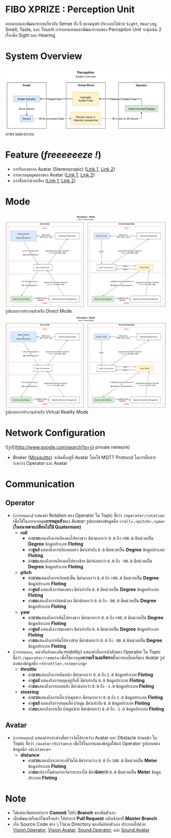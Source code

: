 # FIBO XPRIZE : Perception Unit
ออกแบบและพัฒนาระบบเกี่ยวกับ Sense ทั้ง 5 ของมนุษย์ ประกอบไปด้วย `Sight`, `Hearing`, Smell, Taste, และ Touch  การออกแบบและพัฒนาระบบของ Perception Unit จะมุ่งเน้น 2 เรื่องคือ Sight และ Hearing


# System Overview
![System Overview](src/img/Perception&#32;System&#32;Overview&#32;-&#32;2019-10-23&#32;C.png)
ภาพรวมของระบบ


# Feature (*freeeeeeze !*)
- การรับภาพจาก Avatar (Stereoscopic) ([Link 1](Vision.Operator), [Link 2](Vision.Avatar))
- การควบคุมมุมมองของ Avatar ([Link 1](Vision.Operator), [Link 2](Vision.Avatar))
- การสื่อสารด้วยเสียง ([Link 1](Sound.Operator), [Link 2](Sound.Avatar))


# Mode
![Direct Mode](src/img/Perception&#32;Mode&#32;-&#32;2019-09-26&#32;B.png)
รูปแบบการทำงานสำหรับ Direct Mode
![Virtual Reality Mode](src/img/Perception&#32;Mode&#32;-&#32;2019-09-26&#32;B.png)
รูปแบบการทำงานสำหรับ Virtual Reality Mode


# Network Configuration
![รูป](http://www.google.com/search?q=รูป private network)
- Broker ([Mosquitto](www.mosquitto.org)) จะติดตั้งอยู่ที่ Avatar โดยใช้ MQTT Protocol ในการสื่อสารระหว่าง Operator และ Avatar


# Communication
## Operator
- *(การทดลอง)* แสดงค่า Rotation ของ Operator ใน Topic ชื่อว่า `/operator/rotation` เพื่อใช้ในการควบคุม**การหมุนหัว**ของ Avatar  รูปแบบของข้อมูลคือ `<roll>,<pitch>,<yaw>` **(ในอนาคตจะเปลี่ยนไปใช้ Quaternion)**
    - **roll**
      - ค่า**บวก**แสดงถึงการเอียงคอไปทางขวา มีค่ามากกว่า `0.0` ถึง `+90.0` มีหน่วยเป็น **Degree** ข้อมูลประเภท **Floting**
      - ค่า**ศูนย์** แสดงถึงการเอียงคอตรง มีค่าเท่ากับ `0.0`  มีหน่วยเป็น **Degree** ข้อมูลประเภท **Floting**
      - ค่า**ลบ**แสดงถึงการเอียงคอไปทางซ้าย มีค่าน้อยกว่า `0.0` ถึง `-90.0` มีหน่วยเป็น **Degree** ข้อมูลประเภท **Floting**
    - **pitch**
      - ค่า**บวก**แสดงถึงการเงิยหน้าขึ้น มีค่ามากกว่า `0.0` ถึง `+90.0` มีหน่วยเป็น **Degree** ข้อมูลประเภท **Floting**
      - ค่า**ศูนย์** แสดงถึงการมองตรง มีค่าเท่ากับ `0.0`  มีหน่วยเป็น **Degree** ข้อมูลประเภท **Floting**
      - ค่า**ลบ**แสดงถึงการก้มหน้าลง มีค่าน้อยกว่า `0.0` ถึง `-90.0` มีหน่วยเป็น **Degree** ข้อมูลประเภท **Floting**
    - **yaw**
      - ค่า**บวก**แสดงถึงการหันไปทางขวา มีค่ามากกว่า `0.0` ถึง `+90.0` มีหน่วยเป็น **Degree** ข้อมูลประเภท **Floting**
      - ค่า**ศูนย์** แสดงถึงการมองตรง มีค่าเท่ากับ `0.0`  มีหน่วยเป็น **Degree** ข้อมูลประเภท **Floting**
      - ค่า**ลบ**แสดงถึงการหันไปทางซ้าย มีค่าน้อยกว่า `0.0` ถึง `-90.0` มีหน่วยเป็น **Degree** ข้อมูลประเภท **Floting**
- *(การทดลอง, หน้าที่หลักของทีม mobility)* แสดงคำสั่งการบังคับของ Operator ใน Topic ชื่อว่า `/operator/remote` เพื่อใช้ควบคุม**ความเร็วและทิศทาง**ในการเคลื่อนที่ของ Avatar  รูปแบของข้อมูลคือ `<throttle>,<steering>`
  - **throttle**
    - ค่า**บวก**แสดงถึงการเดินหน้า มีค่ามากกว่า `0.0` ถึง `1.0` ข้อมูลประเภท **Floting**
    - ค่า**ศูนย์** แสดงถึงการหยุดอยู่กับที่ มีค่าเท่ากับ `0.0` ข้อมูลประเภท **Floting**
    - ค่า**ลบ**แสดงถึงการถอยหลัง มีค่าน้อยกว่า `0.0` ถึง `-1.0` ข้อมูลประเภท **Floting**
  - **steering**
    - ค่า**บวก**แสดงถึงการเลี้ยว/หมุนขวา มีค่ามากกว่า `0.0` ถึง `1.0` ข้อมูลประเภท **Floting**
    - ค่า**ศูนย์** แสดงถึงการหยุดเลี้ยว/หมุน มีค่าเท่ากับ `0.0` ข้อมูลประเภท **Floting**
    - ค่า**ลบ**แสดงถึงการเลี้ยว/หมุนซ้าย มีค่าน้อยกว่า `0.0` ถึง `-1.0` ข้อมูลประเภท **Floting**

## Avatar
- *(การทดลอง)* แสดงค่าระยะห่างที่ตรวจวัดได้ระหว่าง Avatar และ Obstacle ด้านหน้า ใน Topic ชื่อว่า `/avatar/distance` เพื่อใช้ในการแสดงข้อมูลให้แก่ Operator  รูปแบบของข้อมูลคือ `<distance>`
  - **distance**
    - ค่า**บวก**แสดงถึงระยะทางที่วัดได้ มีค่าระหว่าง `0.0` ถึง `100.0` มีหน่วยเป็น **Meter** ข้อมูลประเภท **Floting**
    - ค่า**ลบ**แปลว่าไม่สามารถวัดระยะทางได้ มีค่า**น้อยกว่า** `0.0` มีหน่วยเป็น **Meter** ข้อมูลประเภท **Floting**

# Note
- ให้แต่ละทีมย่อยทำการ **Commit** ไปยัง **Branch** ของทีมตัวเอง
- เมื่อพัฒนาหรือแก้ใขเสร็จแล้ว ให้ทำการ **Pull Request** กลับเข้ามาที่ **Master Branch**
- เก็บ Source Code ต่าง ๆ ไว้ตาม Directory ของทีมย่อยตัวเอง ประกอบไปด้วย [Vision.Operator](Vision.Operator), [Vision.Avatar](Vision.Avatar), [Sound.Operator](Sound.Operator), และ [Sound.Avatar](Sound.Avatar)
